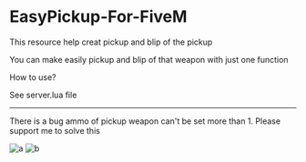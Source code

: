 # EasyPickup-For-FiveM
This resource help creat pickup and blip of the pickup

You can make easily pickup and blip of that weapon with just one function

How to use?

See server.lua file



-------------------------------

There is a bug
ammo of pickup weapon can't be set more than 1.
Please support me to solve this


![a](https://user-images.githubusercontent.com/33873804/66923346-8f699280-f063-11e9-8ff2-2eb0162ea2d5.png)
![b](https://user-images.githubusercontent.com/33873804/66923347-90022900-f063-11e9-940c-617e7707a84b.png)
